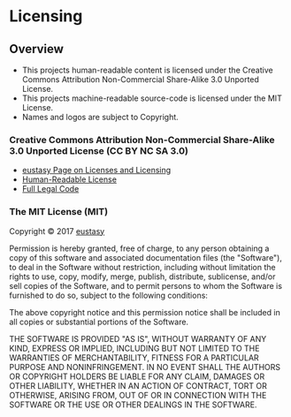 Licensing
=========

## Overview
- This projects human-readable content is licensed under the Creative Commons Attribution Non-Commercial Share-Alike 3.0 Unported License.
- This projects machine-readable source-code is licensed under the MIT License.
- Names and logos are subject to Copyright.


### Creative Commons Attribution Non-Commercial Share-Alike 3.0 Unported License (CC BY NC SA 3.0)
- [eustasy Page on Licenses and Licensing](https://eustasy.org/licenses)
- [Human-Readable License](https://creativecommons.org/licenses/by-nc-sa/3.0/)
- [Full Legal Code](https://creativecommons.org/licenses/by-nc-sa/3.0/legalcode)


### The MIT License (MIT)

Copyright &copy; 2017 [eustasy](https://eustasy.org)

Permission is hereby granted, free of charge, to any person obtaining a copy
of this software and associated documentation files (the "Software"), to deal
in the Software without restriction, including without limitation the rights
to use, copy, modify, merge, publish, distribute, sublicense, and/or sell
copies of the Software, and to permit persons to whom the Software is
furnished to do so, subject to the following conditions:

The above copyright notice and this permission notice shall be included in all
copies or substantial portions of the Software.

THE SOFTWARE IS PROVIDED "AS IS", WITHOUT WARRANTY OF ANY KIND, EXPRESS OR
IMPLIED, INCLUDING BUT NOT LIMITED TO THE WARRANTIES OF MERCHANTABILITY,
FITNESS FOR A PARTICULAR PURPOSE AND NONINFRINGEMENT. IN NO EVENT SHALL THE
AUTHORS OR COPYRIGHT HOLDERS BE LIABLE FOR ANY CLAIM, DAMAGES OR OTHER
LIABILITY, WHETHER IN AN ACTION OF CONTRACT, TORT OR OTHERWISE, ARISING FROM,
OUT OF OR IN CONNECTION WITH THE SOFTWARE OR THE USE OR OTHER DEALINGS IN THE
SOFTWARE.
